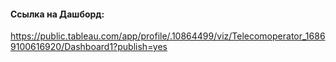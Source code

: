 #### Ссылка на Дашборд:

https://public.tableau.com/app/profile/.10864499/viz/Telecomoperator_16869100616920/Dashboard1?publish=yes

